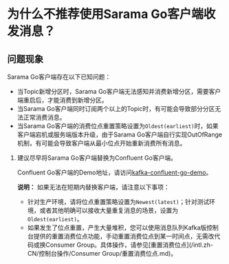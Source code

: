 # 为什么不推荐使用Sarama Go客户端收发消息？

## 问题现象

Sarama Go客户端存在以下已知问题：

-   当Topic新增分区时，Sarama Go客户端无法感知并消费新增分区，需要客户端重启后，才能消费到新增分区。
-   当Sarama Go客户端同时订阅两个以上的Topic时，有可能会导致部分分区无法正常消费消息。
-   当Sarama Go客户端的消费位点重置策略设置为`Oldest(earliest)`时，如果客户端宕机或服务端版本升级，由于Sarama Go客户端自行实现OutOfRange机制，有可能会导致客户端从最小位点开始重新消费所有消息。

1.  建议尽早将Sarama Go客户端替换为Confluent Go客户端。

    Confluent Go客户端的Demo地址，请访问[kafka-confluent-go-demo](https://github.com/AliwareMQ/aliware-kafka-demos/tree/master/kafka-confluent-go-demo)。

    **说明：** 如果无法在短期内替换客户端，请注意以下事项：

    -   针对生产环境，请将位点重置策略设置为`Newest(latest)`；针对测试环境，或者其他明确可以接收大量重复消息的场景，设置为`Oldest(earliest)`。
    -   如果发生了位点重置，产生大量堆积，您可以使用消息队列Kafka版控制台提供的重置消费位点功能，手动重置消费位点到某一时间点，无需改代码或换Consumer Group。具体操作，请参见[重置消费位点](/intl.zh-CN/控制台操作/Consumer Group/重置消费位点.md)。

